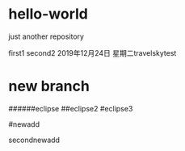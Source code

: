 # hello-world
just another repository

first1
second2
2019年12月24日 星期二travelskytest

new branch
=======
######eclipse
##eclipse2
#eclipse3

#newadd

secondnewadd


